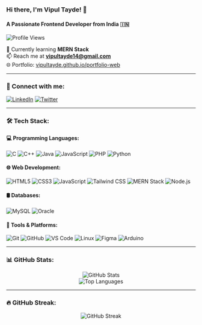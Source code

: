 ### Hi there, I'm Vipul Tayde! 👋
#### A Passionate Frontend Developer from India 🇮🇳

![Profile Views](https://komarev.com/ghpvc/?username=vipultayde&label=Profile%20views&color=0e75b6&style=flat)

🚀 Currently learning **MERN Stack**  
📫 Reach me at **vipultayde14@gmail.com**  
🌐 Portfolio: [vipultayde.github.io/portfolio-web](https://vipultayde.github.io/portfolio-web/)

---

### 🔗 Connect with me:
[![LinkedIn](https://img.shields.io/badge/LinkedIn-0077B5?style=for-the-badge&logo=linkedin&logoColor=white)](https://www.linkedin.com/in/vipul-tayde-887b1b22b/)
[![Twitter](https://img.shields.io/badge/Twitter-1DA1F2?style=for-the-badge&logo=twitter&logoColor=white)](https://twitter.com/)

---

### 🛠️ Tech Stack:

#### 💻 Programming Languages:
![C](https://img.shields.io/badge/C-00599C?style=for-the-badge&logo=c&logoColor=white)
![C++](https://img.shields.io/badge/C%2B%2B-00599C?style=for-the-badge&logo=c%2B%2B&logoColor=white)
![Java](https://img.shields.io/badge/Java-007396?style=for-the-badge&logo=java&logoColor=white)
![JavaScript](https://img.shields.io/badge/JavaScript-F7DF1E?style=for-the-badge&logo=javascript&logoColor=black)
![PHP](https://img.shields.io/badge/PHP-777BB4?style=for-the-badge&logo=php&logoColor=white)
![Python](https://img.shields.io/badge/Python-3776AB?style=for-the-badge&logo=python&logoColor=white)

#### 🌐 Web Development:
![HTML5](https://img.shields.io/badge/HTML5-E34F26?style=for-the-badge&logo=html5&logoColor=white)
![CSS3](https://img.shields.io/badge/CSS3-1572B6?style=for-the-badge&logo=css3&logoColor=white)
![JavaScript](https://img.shields.io/badge/JavaScript-F7DF1E?style=for-the-badge&logo=javascript&logoColor=black)
![Tailwind CSS](https://img.shields.io/badge/Tailwind%20CSS-38B2AC?style=for-the-badge&logo=tailwind-css&logoColor=white)
![MERN Stack](https://img.shields.io/badge/MERN-3C873A?style=for-the-badge&logo=mongodb&logoColor=white)
![Node.js](https://img.shields.io/badge/Node.js-339933?style=for-the-badge&logo=nodedotjs&logoColor=white)

#### 🛢️ Databases:
![MySQL](https://img.shields.io/badge/MySQL-4479A1?style=for-the-badge&logo=mysql&logoColor=white)
![Oracle](https://img.shields.io/badge/Oracle-F80000?style=for-the-badge&logo=oracle&logoColor=white)

#### 🔧 Tools & Platforms:
![Git](https://img.shields.io/badge/Git-F05032?style=for-the-badge&logo=git&logoColor=white)
![GitHub](https://img.shields.io/badge/GitHub-181717?style=for-the-badge&logo=github&logoColor=white)
![VS Code](https://img.shields.io/badge/VS%20Code-007ACC?style=for-the-badge&logo=visual-studio-code&logoColor=white)
![Linux](https://img.shields.io/badge/Linux-FCC624?style=for-the-badge&logo=linux&logoColor=black)
![Figma](https://img.shields.io/badge/Figma-F24E1E?style=for-the-badge&logo=figma&logoColor=white)
![Arduino](https://img.shields.io/badge/Arduino-00979D?style=for-the-badge&logo=arduino&logoColor=white)

---

### 📊 GitHub Stats:
<p align="center">
  <img src="https://github-readme-stats.vercel.app/api?username=vipultayde&show_icons=true&theme=radical" alt="GitHub Stats" />
  <br>
  <img src="https://github-readme-stats.vercel.app/api/top-langs/?username=vipultayde&layout=compact&theme=radical" alt="Top Languages" />
</p>

---

### 🔥 GitHub Streak:
<p align="center">
  <img src="https://github-readme-streak-stats.herokuapp.com/?user=vipultayde&theme=radical" alt="GitHub Streak" />
</p>
